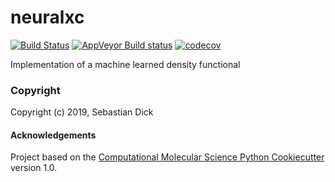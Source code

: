 neuralxc
==============================
[//]: # (Badges)
[![Build Status](https://travis-ci.org/semodi/neuralxc.svg?branch=master)](https://travis-ci.org/semodi/neuralxc)
[![AppVeyor Build status](https://ci.appveyor.com/api/projects/status/REPLACE_WITH_APPVEYOR_LINK/branch/master?svg=true)](https://ci.appveyor.com/project/REPLACE_WITH_OWNER_ACCOUNT/neuralxc/branch/master)
[![codecov](https://codecov.io/gh/semodi/neuralxc/branch/master/graph/badge.svg)](https://codecov.io/gh/semodi/neuralxc/branch/master)

Implementation of a machine learned density functional

### Copyright

Copyright (c) 2019, Sebastian Dick


#### Acknowledgements
 
Project based on the 
[Computational Molecular Science Python Cookiecutter](https://github.com/molssi/cookiecutter-cms) version 1.0.
